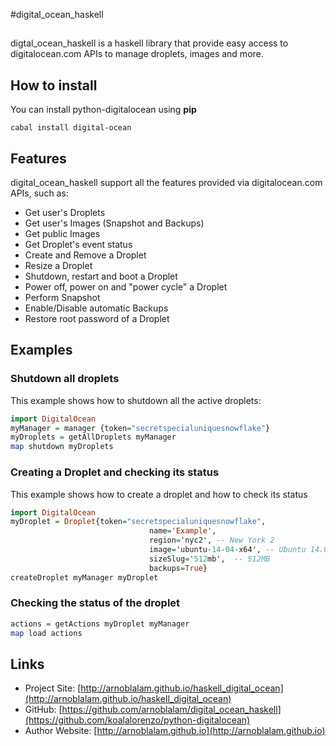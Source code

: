 #digital_ocean_haskell
## 

digtal_ocean_haskell is a haskell library that provide easy access to digitalocean.com APIs to manage droplets, images and more.

## How to install

You can install python-digitalocean using **pip**

    cabal install digital-ocean

## Features
digital_ocean_haskell support all the features provided via digitalocean.com APIs, such as:

* Get user's Droplets
* Get user's Images (Snapshot and Backups)
* Get public Images
* Get Droplet's event status
* Create and Remove a Droplet
* Resize a Droplet
* Shutdown, restart and boot a Droplet
* Power off, power on and "power cycle" a Droplet
* Perform Snapshot
* Enable/Disable automatic Backups
* Restore root password of a Droplet


## Examples
### Shutdown all droplets

This example shows how to shutdown all the active droplets:

```haskell
import DigitalOcean
myManager = manager {token="secretspecialuniquesnowflake"}
myDroplets = getAllDroplets myManager
map shutdown myDroplets
```

### Creating a Droplet and checking its status

This example shows how to create a droplet and how to check its status

```haskell
import DigitalOcean
myDroplet = Droplet{token="secretspecialuniquesnowflake",
                               name='Example',
                               region='nyc2', -- New York 2
                               image='ubuntu-14-04-x64', -- Ubuntu 14.04 x64
                               sizeSlug='512mb',  -- 512MB
                               backups=True}
createDroplet myManager myDroplet
```

### Checking the status of the droplet
```haskell
actions = getActions myDroplet myManager
map load actions
```

## Links

  * Project Site: [http://arnoblalam.github.io/haskell_digital_ocean](http://arnoblalam.github.io/haskell_digital_ocean)
  * GitHub: [https://github.com/arnoblalam/digital_ocean_haskell](https://github.com/koalalorenzo/python-digitalocean)
  * Author Website: [http://arnoblalam.github.io](http://arnoblalam.github.io)
